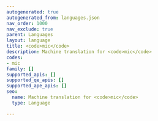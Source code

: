 ```yaml
---
autogenerated: true
autogenerated_from: languages.json
nav_order: 1000
nav_exclude: true
parent: Languages
layout: language
title: <code>mic</code>
description: Machine translation for <code>mic</code>
codes:
- mic
family: []
supported_apis: []
supported_qe_apis: []
supported_ape_apis: []
seo:
  name: Machine translation for <code>mic</code>
  type: Language

---
```



